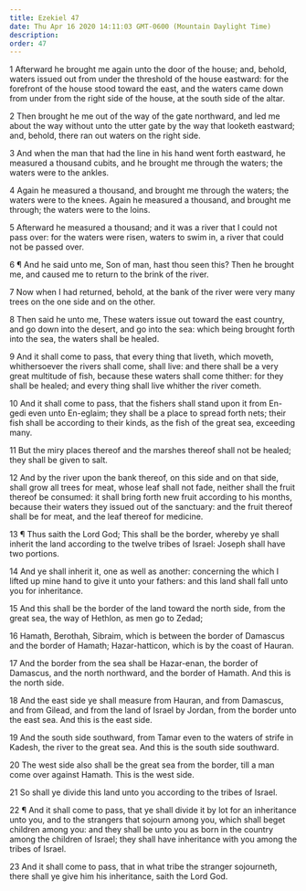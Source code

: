 ```yaml
---
title: Ezekiel 47
date: Thu Apr 16 2020 14:11:03 GMT-0600 (Mountain Daylight Time)
description: 
order: 47
---
```


<p>
  1 Afterward he brought me again unto the door of the house; and, behold,
  waters issued out from under the threshold of the house eastward: for the
  forefront of the house stood toward the east, and the waters came down from
  under from the right side of the house, at the south side of the altar.
</p>
<p>
  2 Then brought he me out of the way of the gate northward, and led me about
  the way without unto the utter gate by the way that looketh eastward; and,
  behold, there ran out waters on the right side.
</p>
<p>
  3 And when the man that had the line in his hand went forth eastward, he
  measured a thousand cubits, and he brought me through the waters; the waters
  were to the ankles.
</p>
<p>
  4 Again he measured a thousand, and brought me through the waters; the waters
  were to the knees. Again he measured a thousand, and brought me through; the
  waters were to the loins.
</p>
<p>
  5 Afterward he measured a thousand; and it was a river that I could not pass
  over: for the waters were risen, waters to swim in, a river that could not be
  passed over.
</p>
<p>
  6 &#xB6; And he said unto me, Son of man, hast thou seen this? Then he brought
  me, and caused me to return to the brink of the river.
</p>
<p>
  7 Now when I had returned, behold, at the bank of the river were very many
  trees on the one side and on the other.
</p>
<p>
  8 Then said he unto me, These waters issue out toward the east country, and go
  down into the desert, and go into the sea: which being brought forth into the
  sea, the waters shall be healed.
</p>
<p>
  9 And it shall come to pass, that every thing that liveth, which moveth,
  whithersoever the rivers shall come, shall live: and there shall be a very
  great multitude of fish, because these waters shall come thither: for they
  shall be healed; and every thing shall live whither the river cometh.
</p>
<p>
  10 And it shall come to pass, that the fishers shall stand upon it from
  En-gedi even unto En-eglaim; they shall be a place to spread forth nets; their
  fish shall be according to their kinds, as the fish of the great sea,
  exceeding many.
</p>
<p>
  11 But the miry places thereof and the marshes thereof shall not be healed;
  they shall be given to salt.
</p>
<p>
  12 And by the river upon the bank thereof, on this side and on that side,
  shall grow all trees for meat, whose leaf shall not fade, neither shall the
  fruit thereof be consumed: it shall bring forth new fruit according to his
  months, because their waters they issued out of the sanctuary: and the fruit
  thereof shall be for meat, and the leaf thereof for medicine.
</p>
<p>
  13 &#xB6; Thus saith the Lord God; This shall be the border, whereby ye shall
  inherit the land according to the twelve tribes of Israel: Joseph shall have
  two portions.
</p>
<p>
  14 And ye shall inherit it, one as well as another: concerning the which I
  lifted up mine hand to give it unto your fathers: and this land shall fall
  unto you for inheritance.
</p>
<p>
  15 And this shall be the border of the land toward the north side, from the
  great sea, the way of Hethlon, as men go to Zedad;
</p>
<p>
  16 Hamath, Berothah, Sibraim, which is between the border of Damascus and the
  border of Hamath; Hazar-hatticon, which is by the coast of Hauran.
</p>
<p>
  17 And the border from the sea shall be Hazar-enan, the border of Damascus,
  and the north northward, and the border of Hamath. And this is the north side.
</p>
<p>
  18 And the east side ye shall measure from Hauran, and from Damascus, and from
  Gilead, and from the land of Israel by Jordan, from the border unto the east
  sea. And this is the east side.
</p>
<p>
  19 And the south side southward, from Tamar even to the waters of strife in
  Kadesh, the river to the great sea. And this is the south side southward.
</p>
<p>
  20 The west side also shall be the great sea from the border, till a man come
  over against Hamath. This is the west side.
</p>
<p>
  21 So shall ye divide this land unto you according to the tribes of Israel.
</p>
<p>
  22 &#xB6; And it shall come to pass, that ye shall divide it by lot for an
  inheritance unto you, and to the strangers that sojourn among you, which shall
  beget children among you: and they shall be unto you as born in the country
  among the children of Israel; they shall have inheritance with you among the
  tribes of Israel.
</p>
<p>
  23 And it shall come to pass, that in what tribe the stranger sojourneth,
  there shall ye give him his inheritance, saith the Lord God.
</p>
